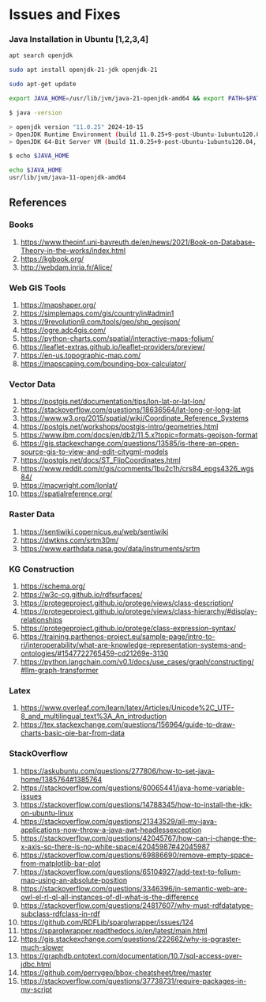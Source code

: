 # Issues and Fixes

### Java Installation in Ubuntu [1,2,3,4]

```sh
apt search openjdk

sudo apt install openjdk-21-jdk openjdk-21

sudo apt-get update

export JAVA_HOME=/usr/lib/jvm/java-21-openjdk-amd64 && export PATH=$PATH:$JAVA_HOME/bin
```

```sh
$ java -version

> openjdk version "11.0.25" 2024-10-15
> OpenJDK Runtime Environment (build 11.0.25+9-post-Ubuntu-1ubuntu120.04)
> OpenJDK 64-Bit Server VM (build 11.0.25+9-post-Ubuntu-1ubuntu120.04, mixed mode, sharing)

```

```sh
$ echo $JAVA_HOME

echo $JAVA_HOME
usr/lib/jvm/java-11-openjdk-amd64
```

## References

### Books

1. <https://www.theoinf.uni-bayreuth.de/en/news/2021/Book-on-Database-Theory-in-the-works/index.html>
2. <https://kgbook.org/>
3. <http://webdam.inria.fr/Alice/>

### Web GIS Tools

1. <https://mapshaper.org/>
2. <https://simplemaps.com/gis/country/in#admin1>
3. <https://9revolution9.com/tools/geo/shp_geojson/>
4. <https://ogre.adc4gis.com/>
5. <https://python-charts.com/spatial/interactive-maps-folium/>
6. <https://leaflet-extras.github.io/leaflet-providers/preview/>
7. <https://en-us.topographic-map.com/>
8. <https://mapscaping.com/bounding-box-calculator/>

### Vector Data

1. <https://postgis.net/documentation/tips/lon-lat-or-lat-lon/>
2. <https://stackoverflow.com/questions/18636564/lat-long-or-long-lat>
3. <https://www.w3.org/2015/spatial/wiki/Coordinate_Reference_Systems>
4. <https://postgis.net/workshops/postgis-intro/geometries.html>
5. <https://www.ibm.com/docs/en/db2/11.5.x?topic=formats-geojson-format>
6. <https://gis.stackexchange.com/questions/13585/is-there-an-open-source-gis-to-view-and-edit-citygml-models>
7. <https://postgis.net/docs/ST_FlipCoordinates.html>
8. <https://www.reddit.com/r/gis/comments/1bu2c1h/crs84_epgs4326_wgs84/>
9. <https://macwright.com/lonlat/>
10. <https://spatialreference.org/>

### Raster Data

1. <https://sentiwiki.copernicus.eu/web/sentiwiki>
2. <https://dwtkns.com/srtm30m/>
3. <https://www.earthdata.nasa.gov/data/instruments/srtm>

### KG Construction

1. <https://schema.org/>
2. <https://w3c-cg.github.io/rdfsurfaces/>
3. <https://protegeproject.github.io/protege/views/class-description/>
4. <https://protegeproject.github.io/protege/views/class-hierarchy/#display-relationships>
5. <https://protegeproject.github.io/protege/class-expression-syntax/>
6. <https://training.parthenos-project.eu/sample-page/intro-to-ri/interoperability/what-are-knowledge-representation-systems-and-ontologies/#1547722765459-cd21269e-3130>
7. <https://python.langchain.com/v0.1/docs/use_cases/graph/constructing/#llm-graph-transformer>

### Latex

1. <https://www.overleaf.com/learn/latex/Articles/Unicode%2C_UTF-8_and_multilingual_text%3A_An_introduction>
2. <https://tex.stackexchange.com/questions/156964/guide-to-draw-charts-basic-pie-bar-from-data>

### StackOverflow

1. <https://askubuntu.com/questions/277806/how-to-set-java-home/1385764#1385764>
2. <https://stackoverflow.com/questions/60065441/java-home-variable-issues>
3. <https://stackoverflow.com/questions/14788345/how-to-install-the-jdk-on-ubuntu-linux>
4. <https://stackoverflow.com/questions/21343529/all-my-java-applications-now-throw-a-java-awt-headlessexception>
5. <https://stackoverflow.com/questions/42045767/how-can-i-change-the-x-axis-so-there-is-no-white-space/42045987#42045987>
6. <https://stackoverflow.com/questions/69886690/remove-empty-space-from-matplotlib-bar-plot>
7. <https://stackoverflow.com/questions/65104927/add-text-to-folium-map-using-an-absolute-position>
8. <https://stackoverflow.com/questions/3346396/in-semantic-web-are-owl-el-rl-ql-all-instances-of-dl-what-is-the-difference>
9. <https://stackoverflow.com/questions/24817607/why-must-rdfdatatype-subclass-rdfclass-in-rdf>
10. <https://github.com/RDFLib/sparqlwrapper/issues/124>
11. <https://sparqlwrapper.readthedocs.io/en/latest/main.html> <!-- ### SPARQLWrapper QueryBadFormed Error for long SELECT query [10, 11] -->
12. <https://gis.stackexchange.com/questions/222662/why-is-pgraster-much-slower>
13. <https://graphdb.ontotext.com/documentation/10.7/sql-access-over-jdbc.html>
14. <https://github.com/perrygeo/bbox-cheatsheet/tree/master>
15. <https://stackoverflow.com/questions/37738731/require-packages-in-my-script>
